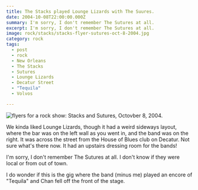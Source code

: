 ```yaml
---
title: The Stacks played Lounge Lizards with The Suures.
date: 2004-10-08T22:00:00.000Z
summary: I'm sorry, I don't remember The Sutures at all.
excerpt: I'm sorry, I don't remember The Sutures at all.
image: rock/stacks/stacks-flyer-sutures-oct-8-2004.jpg
category: rock
tags:
  - post
  - rock
  - New Orleans
  - The Stacks
  - Sutures
  - Lounge Lizards
  - Decatur Street
  - "Tequila"
  - Volvos

---
```


![flyers for a rock show: Stacks and Sutures, Octovber 8, 2004.](/static/img/rock/stacks/stacks-flyer-sutures-oct-8-2004.jpg)

We kinda liked Lounge Lizards, though it had a weird sideways layout, where the bar was on the left wall as you went in, and the band was on the right. It was across the street from the House of Blues club on Decatur. Not sure what's there now. It had an upstairs dressing room for the bands! 

 I'm sorry, I don't remember The Sutures at all. I don't know if they were local or from out of town.

 I do wonder if this is the gig where the band (minus me) played an encore of "Tequila" and Chan fell off the front of the stage.
